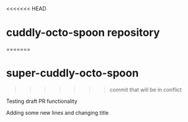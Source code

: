 <<<<<<< HEAD
# cuddly-octo-spoon repository
=======
# super-cuddly-octo-spoon
>>>>>>> commit that will be in conflict

Testing draft PR functionality

Adding some new lines and changing title
